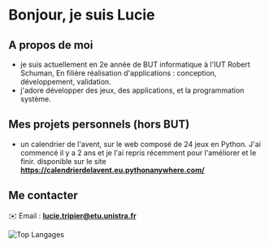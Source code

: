 # Bonjour, je suis Lucie

## A propos de moi
- je suis actuellement en 2e année de BUT informatique à l'IUT Robert Schuman, En filière réalisation d'applications : conception, développement, validation.
- j'adore développer des jeux, des applications, et la programmation système.

## Mes projets personnels (hors BUT)
- un calendrier de l'avent, sur le web composé de 24 jeux en Python. J'ai commencé il y a 2 ans et je l'ai repris récemment pour l'améliorer et le finir. disponible sur le site **https://calendrierdelavent.eu.pythonanywhere.com/**

## Me contacter
✉️ Email : **lucie.tripier@etu.unistra.fr**


![Top Langages](https://github-readme-stats.vercel.app/api/top-langs/?username=cookie2211&layout=compact&theme=radical)

<!--
**cookie2211/cookie2211** is a ✨ _special_ ✨ repository because its `README.md` (this file) appears on your GitHub profile.

Here are some ideas to get you started:

- 🔭 I’m currently working on ...
- 🌱 I’m currently learning ...
- 👯 I’m looking to collaborate on ...
- 🤔 I’m looking for help with ...
- 💬 Ask me about ...
- 📫 How to reach me: ...
- 😄 Pronouns: ...
- ⚡ Fun fact: ...
-->
